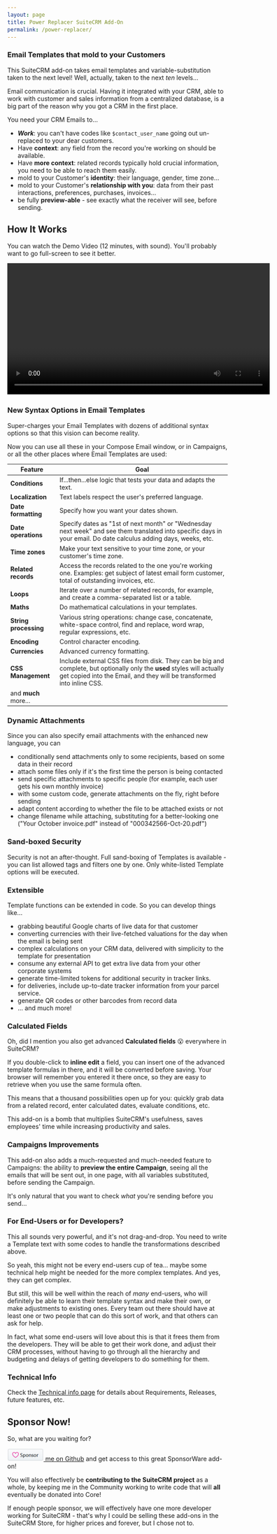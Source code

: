 ```yaml
---
layout: page
title: Power Replacer SuiteCRM Add-On
permalink: /power-replacer/
---
```


### Email Templates that mold to your Customers

This SuiteCRM add-on takes email templates and variable-substitution taken to the next level! 
Well, actually, taken to the next _ten_ levels...

Email communication is crucial. Having it integrated with your CRM, able to work with customer and sales 
information from a centralized database, is a big part of the reason why you got a CRM in the first place. 

You need your CRM Emails to...

* **_Work_**: you can't have codes like `$contact_user_name` going out un-replaced to your dear customers. 
* Have **context**: any field from the record you're working on should be available.
* Have **more context**: related records typically hold crucial information, you need to be able to 
reach them easily.
* mold to your Customer's **identity**: their language, gender, time zone...
* mold to your Customer's **relationship with you**: data from their past interactions, preferences, 
purchases, invoices...
* be fully **preview-able** - see exactly what the receiver will see, before sending.

## How It Works

You can watch the Demo Video (12 minutes, with sound). You'll probably want to go full-screen to see it better.

<video autoplay controls width="600"> 
    <source src="/images/PowerReplacerAlpha.mp4" type="video/mp4">
</video>

### New Syntax Options in Email Templates

Super-charges your Email Templates with dozens of additional syntax options so that this vision
can become reality.
 
Now you can use all these in your Compose Email window, or in Campaigns, or all the other places where 
Email Templates are used:

| Feature | Goal |
| ------------- | ------------- |
| **Conditions** | If...then...else logic that tests your data and adapts the text.  |
| **Localization** | Text labels respect the user's preferred language. |
| **Date formatting** | Specify how you want your dates shown. |
| **Date operations** | Specify dates as "1st of next month" or "Wednesday next week" and see them translated into specific days in your email. Do date calculus adding days, weeks, etc. |
| **Time zones** | Make your text sensitive to your time zone, or your customer's time zone. |
| **Related records** | Access the records related to the one you're working one. Examples: get subject of latest email form customer, total of outstanding invoices, etc.| 
| **Loops** | Iterate over a number of related records, for example, and create a comma-separated list or a table. | 
| **Maths** | Do mathematical calculations in your templates. |
| **String processing** | Various string operations: change case, concatenate, white-space control, find and replace, word wrap, regular expressions, etc. |
| **Encoding** | Control character encoding. |
| **Currencies** | Advanced currency formatting. |
| **CSS Management** | Include external CSS files from disk. They can be big and complete, but optionally only the **used** styles will actually get copied into the Email, and they will be transformed into inline CSS. |
| and **much** more... | |

### Dynamic Attachments

Since you can also specify email attachments with the enhanced new language, you can

* conditionally send attachments only to some recipients, based on some data in their record
* attach some files only if it's the first time the person is being contacted
* send specific attachments to specific people (for example, each user gets his own monthly invoice)
* with some custom code, generate attachments on the fly, right before sending
* adapt content according to whether the file to be attached exists or not
* change filename while attaching, substituting for a better-looking one ("Your October invoice.pdf" instead of "000342566-Oct-20.pdf")

### Sand-boxed Security

Security is not an after-thought. Full sand-boxing of Templates is available - you can list allowed 
tags and filters one by one. Only white-listed Template options will be executed.

### Extensible

Template functions can be extended in code. So you can develop things like...

* grabbing beautiful Google charts of live data for that customer
* converting currencies with their live-fetched valuations for the day when the email is being sent
* complex calculations on your CRM data, delivered with simplicity to the template for presentation
* consume any external API to get extra live data from your other corporate systems  
* generate time-limited tokens for additional security in tracker links.
* for deliveries, include up-to-date tracker information from your parcel service.
* generate QR codes or other barcodes from record data
* ... and much more!

### Calculated Fields

Oh, did I mention you also get advanced **Calculated fields** 😮 everywhere in SuiteCRM? 

If you double-click to **inline edit** a field, you can insert one of the advanced template formulas in there, 
and it will be converted before saving. Your browser will remember you entered it there once, so they 
are easy to retrieve when you use the same formula often.

This means that a thousand possibilities open up for you: quickly grab data from a related record, 
enter calculated dates, evaluate conditions, etc. 

This add-on is a bomb that multiplies SuiteCRM's usefulness, saves employees' time while increasing 
productivity and sales. 

### Campaigns Improvements

This add-on also adds a much-requested and much-needed feature to Campaigns: the ability to **preview the 
entire Campaign**, seeing all the emails that will be sent out, in one page, with all variables substituted,
before sending the Campaign.

It's only natural that you want to check _what_ you're sending before you send...   

### For End-Users or for Developers?

This all sounds very powerful, and it's not drag-and-drop. You need to write a Template text with some 
codes to handle the transformations described above. 

So yeah, this might not be every end-users cup of tea... maybe some technical help might be needed
for the more complex templates. And yes, they can get complex.

But still, this will be well within the reach of _many_ end-users, who will definitely be able 
to learn their template syntax and make their own, or make adjustments to existing ones. 
Every team out there should have at least one or two people that can do this sort of work, 
and that others can ask for help. 

In fact, what some end-users will love about this is that it frees them from the developers. They will
be able to get their work done, and adjust their CRM processes, without having to go through all the 
hierarchy and budgeting and delays of getting developers to do something for them. 

### Technical Info

Check the [Technical info page](/power-replacer-technical) for details about Requirements, Releases, future features, etc.

## Sponsor Now!

So, what are you waiting for?

[![Sponsor button](../images/sponsor_btn.png) me on Github](https://github.com/sponsors/pgorod) and get 
access to this great SponsorWare add-on!

You will also effectively be **contributing to the SuiteCRM project** as a whole, by keeping
me in the Community working to write code that will **all** eventually be donated into Core!

If enough people sponsor, we will effectively have one more developer working for SuiteCRM - that's
why I could be selling these add-ons in the SuiteCRM Store, for higher prices and forever, but I 
chose not to.

